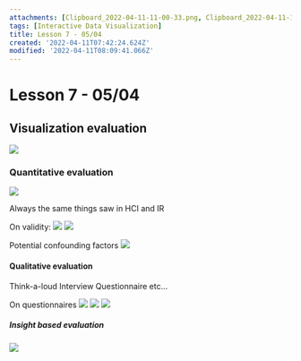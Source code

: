```yaml
---
attachments: [Clipboard_2022-04-11-11-00-33.png, Clipboard_2022-04-11-11-00-52.png, Clipboard_2022-04-11-11-05-50.png, Clipboard_2022-04-11-11-06-00.png, Clipboard_2022-04-11-11-06-18.png, Clipboard_2022-04-11-11-08-40.png, Clipboard_2022-04-11-11-08-47.png, Clipboard_2022-04-11-11-09-06.png, Clipboard_2022-04-11-11-09-40.png]
tags: [Interactive Data Visualization]
title: Lesson 7 - 05/04
created: '2022-04-11T07:42:24.624Z'
modified: '2022-04-11T08:09:41.066Z'
---
```


# Lesson 7 - 05/04

## Visualization evaluation

![](@attachment/Clipboard_2022-04-11-11-00-33.png)

### Quantitative evaluation

![](@attachment/Clipboard_2022-04-11-11-00-52.png)

Always the same things saw in HCI and IR

On validity:
![](@attachment/Clipboard_2022-04-11-11-05-50.png)
![](@attachment/Clipboard_2022-04-11-11-06-00.png)

Potential confounding factors
![](@attachment/Clipboard_2022-04-11-11-06-18.png)

#### Qualitative evaluation

Think-a-loud
Interview
Questionnaire
etc...

On questionnaires
![](@attachment/Clipboard_2022-04-11-11-08-40.png)
![](@attachment/Clipboard_2022-04-11-11-08-47.png)
![](@attachment/Clipboard_2022-04-11-11-09-06.png)

##### Insight based evaluation

![](@attachment/Clipboard_2022-04-11-11-09-40.png)
